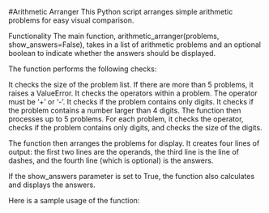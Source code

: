 #Arithmetic Arranger
This Python script arranges simple arithmetic problems for easy visual comparison.

Functionality
The main function, arithmetic_arranger(problems, show_answers=False), takes in a list of arithmetic problems and an optional boolean to indicate whether the answers should be displayed.

The function performs the following checks:

It checks the size of the problem list. If there are more than 5 problems, it raises a ValueError.
It checks the operators within a problem. The operator must be ‘+’ or ‘-’.
It checks if the problem contains only digits.
It checks if the problem contains a number larger than 4 digits.
The function then processes up to 5 problems. For each problem, it checks the operator, checks if the problem contains only digits, and checks the size of the digits.

The function then arranges the problems for display. It creates four lines of output: the first two lines are the operands, the third line is the line of dashes, and the fourth line (which is optional) is the answers.

If the show_answers parameter is set to True, the function also calculates and displays the answers.

Here is a sample usage of the function:
